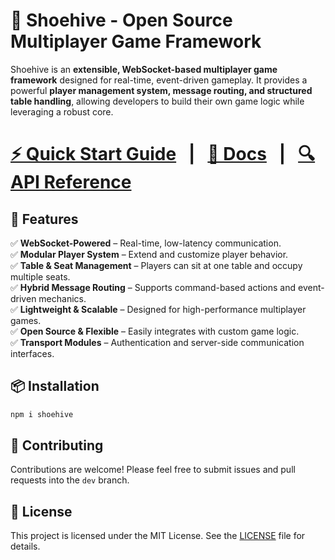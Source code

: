 # 🐝 Shoehive - Open Source Multiplayer Game Framework

Shoehive is an **extensible, WebSocket-based multiplayer game framework** designed for real-time, event-driven gameplay. It provides a powerful **player management system, message routing, and structured table handling**, allowing developers to build their own game logic while leveraging a robust core.

# [**⚡️ Quick Start Guide**](./docs/quick-start.md) &nbsp; | &nbsp; [**📖 Docs**](./docs/README.md)  &nbsp; | &nbsp; [**🔍 API Reference**](./docs/api-reference.md)

## 🚀 Features

✅ **WebSocket-Powered** – Real-time, low-latency communication.  
✅ **Modular Player System** – Extend and customize player behavior.  
✅ **Table & Seat Management** – Players can sit at one table and occupy multiple seats.  
✅ **Hybrid Message Routing** – Supports command-based actions and event-driven mechanics.  
✅ **Lightweight & Scalable** – Designed for high-performance multiplayer games.  
✅ **Open Source & Flexible** – Easily integrates with custom game logic.  
✅ **Transport Modules** – Authentication and server-side communication interfaces.

## 📦 Installation

```bash
npm i shoehive
```

## 🤝 Contributing

Contributions are welcome! Please feel free to submit issues and pull requests into the `dev` branch.

## 📄 License

This project is licensed under the MIT License. See the [LICENSE](LICENSE) file for details.

